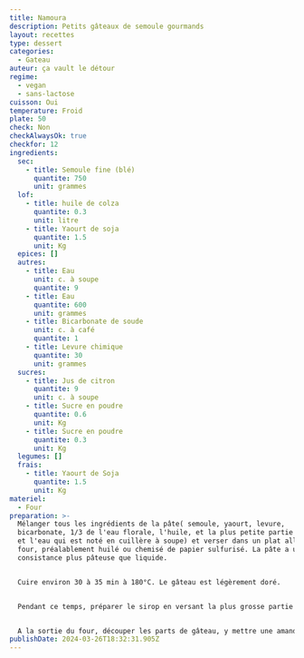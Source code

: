 ```yaml
---
title: Namoura
description: Petits gâteaux de semoule gourmands
layout: recettes
type: dessert
categories:
  - Gateau
auteur: ça vault le détour
regime:
  - vegan
  - sans-lactose
cuisson: Oui
temperature: Froid
plate: 50
check: Non
checkAlwaysOk: true
checkfor: 12
ingredients:
  sec:
    - title: Semoule fine (blé)
      quantite: 750
      unit: grammes
  lof:
    - title: huile de colza
      quantite: 0.3
      unit: litre
    - title: Yaourt de soja
      quantite: 1.5
      unit: Kg
  epices: []
  autres:
    - title: Eau
      unit: c. à soupe
      quantite: 9
    - title: Eau
      quantite: 600
      unit: grammes
    - title: Bicarbonate de soude
      unit: c. à café
      quantite: 1
    - title: Levure chimique
      quantite: 30
      unit: grammes
  sucres:
    - title: Jus de citron
      quantite: 9
      unit: c. à soupe
    - title: Sucre en poudre
      quantite: 0.6
      unit: Kg
    - title: Sucre en poudre
      quantite: 0.3
      unit: Kg
  legumes: []
  frais:
    - title: Yaourt de Soja
      quantite: 1.5
      unit: Kg
materiel:
  - Four
preparation: >-
  Mélanger tous les ingrédients de la pâte( semoule, yaourt, levure,
  bicarbonate, 1/3 de l'eau florale, l'huile, et la plus petite partie du sucre,
  et l'eau qui est noté en cuillère à soupe) et verser dans un plat allant au
  four, préalablement huilé ou chemisé de papier sulfurisé. La pâte a une
  consistance plus pâteuse que liquide.


  Cuire environ 30 à 35 min à 180°C. Le gâteau est légèrement doré.


  Pendant ce temps, préparer le sirop en versant la plus grosse partie du sucre, l'eau et le jus de citron dans une casserole et porter à ébullition. Le sucre doit être totalement dissout. puis y ajouter les 2/3 de l'eau florale.


  A la sortie du four, découper les parts de gâteau, y mettre une amande au centre de chaque part et puis verser une bonne dose de sirop sur le gâteau. Bien répartir pour que chaque partie du gâteau s'imbibe bien. Enfin, filmer de manière complètement hermétique jusqu'au moment de le servir.
publishDate: 2024-03-26T18:32:31.905Z
---
```


